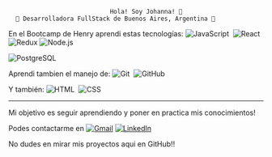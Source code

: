 
                                Hola! Soy Johanna! 👋 
      🚀 Desarrolladora FullStack de Buenos Aires, Argentina 🚀
      
En el Bootcamp de Henry aprendi estas tecnologías:
![JavaScript](https://img.shields.io/badge/-JavaScript-0D1117?style=flat&logo=javascript)&nbsp;
![React](https://img.shields.io/badge/-React-0D1117?style=flat&logo=react)&nbsp;
![Redux](https://img.shields.io/badge/-Redux-000?&logo=Redux)
![Node.js](https://img.shields.io/badge/-Node.js-0D1117?style=flat&logo=node.js)&nbsp;

![PostgreSQL](https://img.shields.io/badge/-PostgreSQL-0D1117?style=flat&logo=postgresql)&nbsp;

Aprendi tambien el manejo de: 
![Git](https://img.shields.io/badge/-Git-0D1117?style=flat&logo=git)&nbsp;
![GitHub](https://img.shields.io/badge/-GitHub-0D1117?style=flat&logo=github)&nbsp;

Y también: 
![HTML](https://img.shields.io/badge/-HTML-0D1117?style=flat&logo=HTML5)&nbsp;
![CSS](https://img.shields.io/badge/-CSS-0D1117?style=flat&logo=CSS3&logoColor=1572B6)&nbsp;

<hr>

Mi objetivo es seguir aprendiendo y poner en practica mis conocimientos!

Podes contactarme en
<a href="mailto:johanna.servodio@hotmail.com.ar"><img src="https://img.icons8.com/bubbles/50/000000/gmail.png" alt="Gmail"/></a>
<a href="https://linkedin.com/in/johanna-servodio"><img src="https://img.icons8.com/bubbles/50/000000/linkedin.png" alt="LinkedIn"/></a>

No dudes en mirar mis proyectos aqui en GitHub!! 


